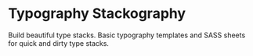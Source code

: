 Typography Stackography
=======================

Build beautiful type stacks. Basic typography templates and SASS sheets for quick and dirty type stacks.
